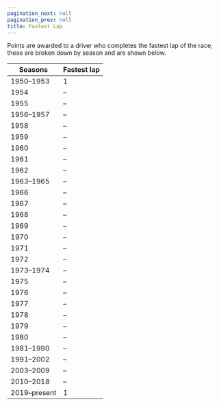 ```yaml
---
pagination_next: null
pagination_prev: null
title: Fastest Lap
---
```


Points are awarded to a driver who completes the fastest lap of the race, these are broken down by season and are shown below. 

Seasons	        |	Fastest lap	|		
----	        |---------------|
1950–1953       |	1	        |	
1954	        |	–	        |	
1955	        |	–	        |			
1956–1957	    |	–	        |		
1958	        |	–	        |		
1959	        |	–	        |		
1960	        |	–	        |			
1961	        |	–	        |						
1962	        |	–	        |					
1963–1965	    |	–	        |						
1966	        |	–	        |				
1967	        |	–	        |							
1968	        |	–	        |			
1969	        |	–	        |						
1970	        |	–	        |					
1971	        |	–	        |					
1972	        |	–	        |							
1973–1974	    |	–	        |					
1975	        |	–	        |					
1976	        |	–	        |						
1977	        |	–	        |			
1978	        |	–	        |			
1979	        |	–	        |			
1980	        |	–	        |			
1981–1990	    |	–	        |	
1991–2002	    |	–	        |				
2003–2009	    |	–	        |					
2010–2018	    |	–	        |				
2019–present	|	1	        |			